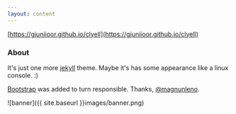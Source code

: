 ```yaml
---
layout: content
---
```


[https://gjuniioor.github.io/clyell](https://gjuniioor.github.io/clyell)

### About

It's just one more [jekyll](https://github.com/jekyll/jekyll) theme. Maybe it's has some appearance like a linux console. :)

[Bootstrap](http://getbootstrap.com/) was added to turn responsible. Thanks, [@magnunleno](https://github.com/magnunleno).

![banner]({{ site.baseurl }}images/banner.png)
